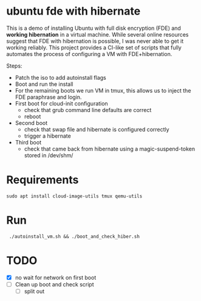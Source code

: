 # ubuntu fde with hibernate
This is a demo of installing Ubuntu with full disk encryption (FDE) and **working hibernation** in a virtual machine.
While several online resources suggest that FDE with hibernation is possible, I was never able to get it working reliably. This project provides a CI-like set of scripts that fully automates the process of configuring a VM with FDE+hibernation.

Steps:
- Patch the iso to add autoinstall flags
- Boot and run the install
- For the remaining boots we run VM in tmux, this allows us to inject the FDE paraphrase and login.
- First boot for cloud-init configuration
  - check that grub command line defaults are correct
  - reboot
- Second boot
  - check that swap file and hibernate is configured correctly
  - trigger a hibernate
- Third boot
  - check that came back from hibernate using a magic-suspend-token stored in /dev/shm/

# Requirements

```
sudo apt install cloud-image-utils tmux qemu-utils
```

# Run

```
 ./autoinstall_vm.sh && ./boot_and_check_hiber.sh
 ```

# TODO
- [x] no wait for network on first boot
- [ ] Clean up boot and check script
  - [  ] split out